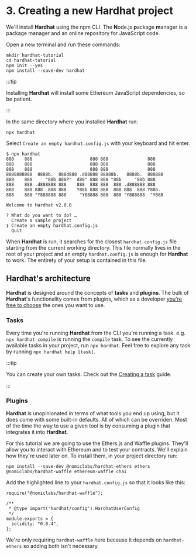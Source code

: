 # 3. Creating a new Hardhat project

We'll install **Hardhat** using the npm CLI. The **N**ode.js **p**ackage **m**anager is a package manager and an online repository for JavaScript code.

Open a new terminal and run these commands:

```
mkdir hardhat-tutorial
cd hardhat-tutorial
npm init --yes
npm install --save-dev hardhat
```

:::tip

Installing **Hardhat** will install some Ethereum JavaScript dependencies, so be patient.

:::

In the same directory where you installed **Hardhat** run:

```
npx hardhat
```

Select `Create an empty hardhat.config.js` with your keyboard and hit enter.

```markup{15}
$ npx hardhat
888    888                      888 888               888
888    888                      888 888               888
888    888                      888 888               888
8888888888  8888b.  888d888 .d88888 88888b.   8888b.  888888
888    888     "88b 888P"  d88" 888 888 "88b     "88b 888
888    888 .d888888 888    888  888 888  888 .d888888 888
888    888 888  888 888    Y88b 888 888  888 888  888 Y88b.
888    888 "Y888888 888     "Y88888 888  888 "Y888888  "Y888

Welcome to Hardhat v2.0.0

? What do you want to do? …
  Create a sample project
❯ Create an empty hardhat.config.js
  Quit
```

When **Hardhat** is run, it searches for the closest `hardhat.config.js` file starting from the current working directory. This file normally lives in the root of your project and an empty `hardhat.config.js` is enough for **Hardhat** to work. The entirety of your setup is contained in this file.

## Hardhat's architecture

**Hardhat** is designed around the concepts of **tasks** and **plugins**. The bulk of **Hardhat**'s functionality comes from plugins, which as a developer [you're free to choose](/plugins/) the ones you want to use.

### Tasks

Every time you're running **Hardhat** from the CLI you're running a task. e.g. `npx hardhat compile` is running the `compile` task. To see the currently available tasks in your project, run `npx hardhat`. Feel free to explore any task by running `npx hardhat help [task]`.

:::tip

You can create your own tasks. Check out the [Creating a task](/guides/create-task.md) guide.

:::

### Plugins

**Hardhat** is unopinionated in terms of what tools you end up using, but it does come with some built-in defaults. All of which can be overriden. Most of the time the way to use a given tool is by consuming a plugin that integrates it into **Hardhat**.

For this tutorial we are going to use the Ethers.js and Waffle plugins. They'll allow you to interact with Ethereum and to test your contracts. We'll explain how they're used later on. To install them, in your project directory run:

```
npm install --save-dev @nomiclabs/hardhat-ethers ethers @nomiclabs/hardhat-waffle ethereum-waffle chai
```

Add the highlighted line to your `hardhat.config.js` so that it looks like this:

```js{1}
require("@nomiclabs/hardhat-waffle");

/**
 * @type import('hardhat/config').HardhatUserConfig
 */
module.exports = {
  solidity: "0.8.4",
};
```

We're only requiring `hardhat-waffle` here because it depends on `hardhat-ethers` so adding both isn't necessary.
